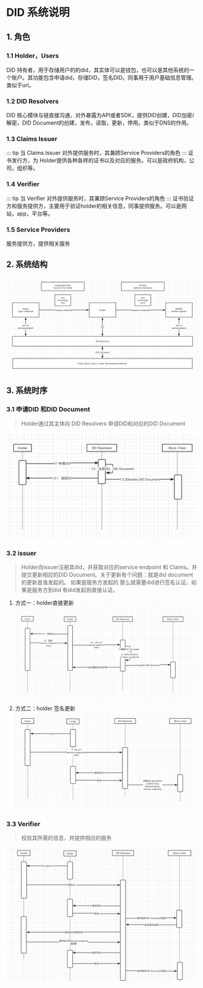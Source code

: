 # DID 系统说明
## 1. 角色
### 1.1 Holder，Users
DID 持有者，用于存储用户的的did，其实体可以是钱包，也可以是其他系统的一个账户。其功能包含申请did，存储DID，签名DID。同事用于用户基础信息管理。类似于url。

### 1.2 DID Resolvers 
DID 核心模块与链直接沟通，对外暴露为API或者SDK，提供DID创建，DID加密/解密，DID Document的创建，发布，读取，更新，停用。类似于DNS的作用。

### 1.3 Claims Issuer
::: tip
当 Claims Issuer 对外提供服务时，其兼顾Service Providers的角色
:::
证书发行方，为 Holder提供各种各样的证书以及对应的服务。可以是政府机构，公司，组织等。

### 1.4 Verifier
::: tip
当 Verifier 对外提供服务时，其兼顾Service Providers的角色
:::
证书验证方和服务提供方，主要用于验证holder的相关信息，同事提供服务。可以是网站，app，平台等。

### 1.5 Service Providers
服务提供方，提供相关服务


## 2. 系统结构
![123](./d1.png)


## 3. 系统时序
### 3.1 申请DID 和DID Document
> Holder通过其主体向  DID Resolvers 申请DID和对应的DID Document

![](./d2.png)

### 3.2 issuer
> Holder向issuer注册其did，并获取对应的service endpoint 和 Claims。并提交更新相应的DID Document。关于更新有个问题：就是did document 的更新是谁发起的。 如果是服务方发起的 那么就需要did进行签名认证。如果是服务方到did 有did发起则直接认证。

1. 方式一：holder直接更新
![](./d3.png)



2. 方式二：holder 签名更新
![](./d4.png)

### 3.3 Verifier
> 校验其所需的信息，并提供相应的服务

![](./d5.png)
